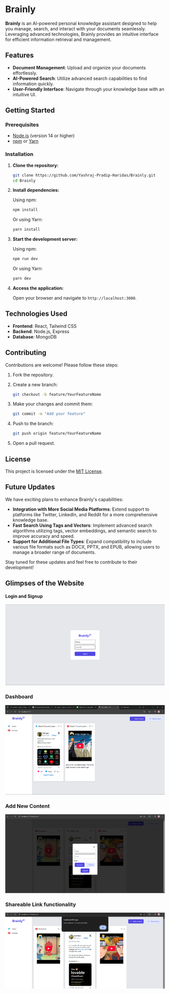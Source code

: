 # Brainly

**Brainly** is an AI-powered personal knowledge assistant designed to help you manage, search, and interact with your documents seamlessly. Leveraging advanced technologies, Brainly provides an intuitive interface for efficient information retrieval and management.

## Features

- **Document Management**: Upload and organize your documents effortlessly.
- **AI-Powered Search**: Utilize advanced search capabilities to find information quickly.
- **User-Friendly Interface**: Navigate through your knowledge base with an intuitive UI.

## Getting Started

### Prerequisites

- [Node.js](https://nodejs.org/) (version 14 or higher)
- [npm](https://www.npmjs.com/) or [Yarn](https://yarnpkg.com/)

### Installation

1. **Clone the repository:**

   ```bash
   git clone https://github.com/Yashraj-Pradip-Haridas/Brainly.git
   cd Brainly
   ```

2. **Install dependencies:**

   Using npm:

   ```bash
   npm install
   ```

   Or using Yarn:

   ```bash
   yarn install
   ```

3. **Start the development server:**

   Using npm:

   ```bash
   npm run dev
   ```

   Or using Yarn:

   ```bash
   yarn dev
   ```

4. **Access the application:**

   Open your browser and navigate to `http://localhost:3000`.

## Technologies Used

- **Frontend**: React, Tailwind CSS
- **Backend**: Node.js, Express
- **Database**: MongoDB

## Contributing

Contributions are welcome! Please follow these steps:

1. Fork the repository.
2. Create a new branch:

   ```bash
   git checkout -b feature/YourFeatureName
   ```

3. Make your changes and commit them:

   ```bash
   git commit -m "Add your feature"
   ```

4. Push to the branch:

   ```bash
   git push origin feature/YourFeatureName
   ```

5. Open a pull request.

## License

This project is licensed under the [MIT License](LICENSE).

## Future Updates

We have exciting plans to enhance Brainly's capabilities:

- **Integration with More Social Media Platforms**: Extend support to platforms like Twitter, LinkedIn, and Reddit for a more comprehensive knowledge base.
- **Fast Search Using Tags and Vectors**: Implement advanced search algorithms utilizing tags, vector embeddings, and semantic search to improve accuracy and speed.
- **Support for Additional File Types**: Expand compatibility to include various file formats such as DOCX, PPTX, and EPUB, allowing users to manage a broader range of documents.

Stay tuned for these updates and feel free to contribute to their development!

## Glimpses of the Website

#### Login and Signup

![SignUp Page](images/singnUp.png)

### Dashboard

![Dashboard Page](images/Dashboard.png)

### Add New Content

![Add content Modal](images/Add%20content%20Modal.png)

### Shareable Link functionality

![Shareable Link functionality](images/Sharable%20Link.png)
